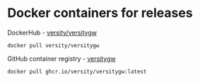 # Docker containers for releases

DockerHub - [versity/versitygw](https://hub.docker.com/r/versity/versitygw)
```
docker pull versity/versitygw
```

GitHub container registry - [versitygw](https://github.com/versity/versitygw/pkgs/container/versitygw)
```
docker pull ghcr.io/versity/versitygw:latest
```

